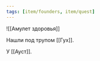 ```yaml
---
tags: [item/founders, item/quest]
---
```


![[Амулет здоровья]]

Нашли под трупом [[Гух]].

У [[Ауст]].
